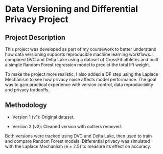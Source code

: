 # Data Versioning and Differential Privacy Project

## Project Description

This project was developed as part of my coursework to better understand how data versioning supports reproducible machine learning workflows. I compared DVC and Delta Lake using a dataset of CrossFit athletes and built a simple Random Forest regression model to predict the total lift weight.

To make the project more realistic, I also added a DP step using the Laplace Mechanism to see how privacy noise affects model performance. The goal was to gain practical experience with version control, data reproducibility and privacy tradeoffs.

## Methodology

- Version 1 (v1): Original dataset.

- Version 2 (v2): Cleaned version with outliers removed.

Both versions were tracked using DVC and Delta Lake, then used to train and compare Random Forest models. Differential privacy was simulated with the Laplace Mechanism (e = 2.5) to measure its effect on accuracy.
